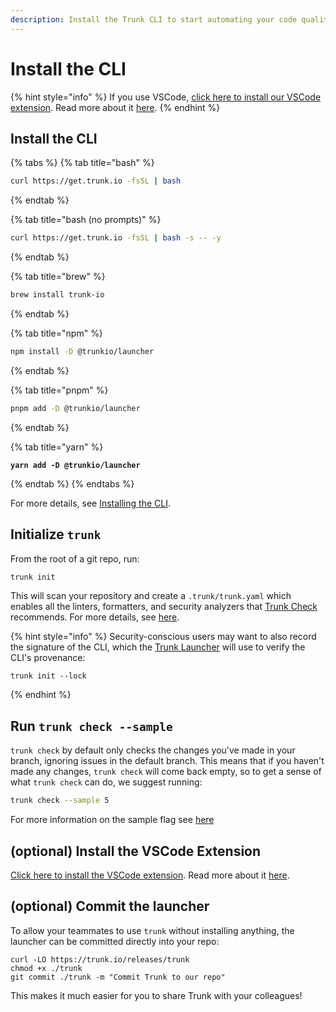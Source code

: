 ```yaml
---
description: Install the Trunk CLI to start automating your code quality checks.
---
```


# Install the CLI

{% hint style="info" %}
If you use VSCode, [click here to install our VSCode extension](vscode:extension/Trunk.io). Read more about it [here](https://marketplace.visualstudio.com/items?itemName=Trunk.io).
{% endhint %}

## Install the CLI

{% tabs %}
{% tab title="bash" %}
```bash
curl https://get.trunk.io -fsSL | bash
```
{% endtab %}

{% tab title="bash (no prompts)" %}
```bash
curl https://get.trunk.io -fsSL | bash -s -- -y
```
{% endtab %}

{% tab title="brew" %}
```bash
brew install trunk-io
```
{% endtab %}

{% tab title="npm" %}
```bash
npm install -D @trunkio/launcher
```
{% endtab %}

{% tab title="pnpm" %}
```bash
pnpm add -D @trunkio/launcher
```
{% endtab %}

{% tab title="yarn" %}
<pre class="language-bash"><code class="lang-bash"><strong>yarn add -D @trunkio/launcher
</strong></code></pre>
{% endtab %}
{% endtabs %}

For more details, see [Installing the CLI](../cli/install-trunk.md).

## Initialize `trunk`

From the root of a git repo, run:

```bash
trunk init
```

This will scan your repository and create a `.trunk/trunk.yaml` which enables all the linters, formatters, and security analyzers that [Trunk Check](./) recommends. For more details, see [here](../cli/init-in-a-git-repo.md).

{% hint style="info" %}
Security-conscious users may want to also record the signature of the CLI, which the  [Trunk Launcher](../reference/components.md#trunk-launcher) will use to verify the CLI's provenance:

```
trunk init --lock
```
{% endhint %}

## Run `trunk check --sample`&#x20;

`trunk check` by default only checks the changes you've made in your branch, ignoring issues in the default branch. This means that if you haven't made any changes, `trunk check` will come back empty, so to get a sense of what `trunk check` can do, we suggest running:

```bash
trunk check --sample 5
```

For more information on the sample flag see [here](command-line.md#sample)

## (optional) Install the VSCode Extension

[Click here to install the VSCode extension](vscode:extension/Trunk.io). Read more about it [here](https://marketplace.visualstudio.com/items?itemName=Trunk.io).

## (optional) Commit the launcher

To allow your teammates to use `trunk` without installing anything, the launcher can be committed directly into your repo:

```
curl -LO https://trunk.io/releases/trunk
chmod +x ./trunk
git commit ./trunk -m "Commit Trunk to our repo"
```

This makes it much easier for you to share Trunk with your colleagues!
